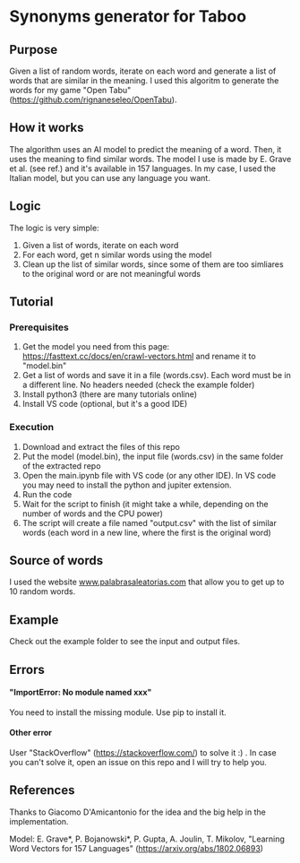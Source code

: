 # Synonyms generator for Taboo

## Purpose
Given a list of random words, iterate on each word and generate a list of words that are similar in the meaning.
I used this algoritm to generate the words for my game "Open Tabu" (https://github.com/rignaneseleo/OpenTabu).

## How it works
The algorithm uses an AI model to predict the meaning of a word. Then, it uses the meaning to find similar words.
The model I use is made by E. Grave et al. (see ref.) and it's available in 157 languages.
In my case, I used the Italian model, but you can use any language you want.

## Logic
The logic is very simple:
1. Given a list of words, iterate on each word
2. For each word, get n similar words using the model
3. Clean up the list of similar words, since some of them are too simliares to the original word or are not meaningful words

## Tutorial
### Prerequisites
1. Get the model you need from this page: https://fasttext.cc/docs/en/crawl-vectors.html and rename it to "model.bin"
2. Get a list of words and save it in a file (words.csv). Each word must be in a different line. No headers needed (check the example folder)
3. Install python3 (there are many tutorials online)
4. Install VS code (optional, but it's a good IDE)

### Execution
1. Download and extract the files of this repo
2. Put the model (model.bin), the input file (words.csv) in the same folder of the extracted repo
3. Open the main.ipynb file with VS code (or any other IDE). In VS code you may need to install the python and jupiter extension.
4. Run the code
5. Wait for the script to finish (it might take a while, depending on the number of words and the CPU power)
6. The script will create a file named "output.csv" with the list of similar words (each word in a new line, where the first is the original word)

## Source of words
I used the website www.palabrasaleatorias.com that allow you to get up to 10 random words.

## Example
Check out the example folder to see the input and output files.

## Errors
#### "ImportError: No module named xxx"
You need to install the missing module. Use pip to install it.

#### Other error
User "StackOverflow" (https://stackoverflow.com/) to solve it :) . 
In case you can't solve it, open an issue on this repo and I will try to help you.

## References
Thanks to Giacomo D'Amicantonio for the idea and the big help in the implementation.

Model: E. Grave*, P. Bojanowski*, P. Gupta, A. Joulin, T. Mikolov, "Learning Word Vectors for 157 Languages" (https://arxiv.org/abs/1802.06893)
